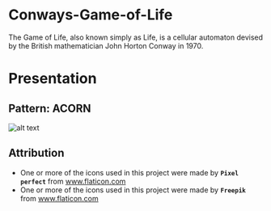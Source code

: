 # Conways-Game-of-Life
The Game of Life, also known simply as Life, is a cellular automaton devised by the British mathematician John Horton Conway in 1970.

# Presentation
## Pattern: ACORN
![alt text](https://github.com/sadigaxund/Math-and-Coding-Challanges/blob/main/1.%20Conway's%20Game%20of%20Life/res/pre_img/acorn_vid.gif "Logo Title Text 1")



## Attribution
  - One or more of the icons used in this project were made by <b> `Pixel perfect`</b> from www.flaticon.com
  - One or more of the icons used in this project were made by <b> `Freepik`</b> from www.flaticon.com

